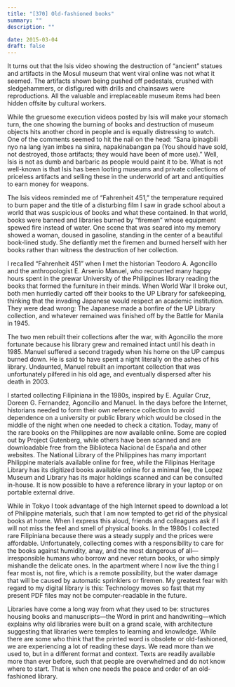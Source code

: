 ```yaml
---
title: "[370] Old-fashioned books"
summary: ""
description: ""

date: 2015-03-04
draft: false
---
```


It turns out that the Isis video showing the destruction of “ancient” statues and artifacts in the Mosul museum that went viral online was not what it seemed. The artifacts shown being pushed off pedestals, crushed with sledgehammers, or disfigured with drills and chainsaws were reproductions. All the valuable and irreplaceable museum items had been hidden offsite by cultural workers.

While the gruesome execution videos posted by Isis will make your stomach turn, the one showing the burning of books and destruction of museum objects hits another chord in people and is equally distressing to watch. One of the comments seemed to hit the nail on the head: “Sana ipinagbili nyo na lang iyan imbes na sinira, napakinabangan pa (You should have sold, not destroyed, those artifacts; they would have been of more use).” Well, Isis is not as dumb and barbaric as people would paint it to be. What is not well-known is that Isis has been looting museums and private collections of priceless artifacts and selling these in the underworld of art and antiquities to earn money for weapons.

The Isis videos reminded me of “Fahrenheit 451,” the temperature required to burn paper and the title of a disturbing film I saw in grade school about a world that was suspicious of books and what these contained. In that world, books were banned and libraries burned by “firemen” whose equipment spewed fire instead of water. One scene that was seared into my memory showed a woman, doused in gasoline, standing in the center of a beautiful book-lined study. She defiantly met the firemen and burned herself with her books rather than witness the destruction of her collection.

I recalled “Fahrenheit 451” when I met the historian Teodoro A. Agoncillo and the anthropologist E. Arsenio Manuel, who recounted many happy hours spent in the prewar University of the Philippines library reading the books that formed the furniture in their minds. When World War II broke out, both men hurriedly carted off their books to the UP Library for safekeeping, thinking that the invading Japanese would respect an academic institution. They were dead wrong: The Japanese made a bonfire of the UP Library collection, and whatever remained was finished off by the Battle for Manila in 1945.

The two men rebuilt their collections after the war, with Agoncillo the more fortunate because his library grew and remained intact until his death in 1985. Manuel suffered a second tragedy when his home on the UP campus burned down. He is said to have spent a night literally on the ashes of his library. Undaunted, Manuel rebuilt an important collection that was unfortunately pilfered in his old age, and eventually dispersed after his death in 2003.

I started collecting Filipiniana in the 1980s, inspired by E. Aguilar Cruz, Doreen G. Fernandez, Agoncillo and Manuel. In the days before the Internet, historians needed to form their own reference collection to avoid dependence on a university or public library which would be closed in the middle of the night when one needed to check a citation. Today, many of the rare books on the Philippines are now available online. Some are copied out by Project Gutenberg, while others have been scanned and are downloadable free from the Biblioteca Nacional de España and other websites. The National Library of the Philippines has many important Philippine materials available online for free, while the Filipinas Heritage Library has its digitized books available online for a minimal fee, the Lopez Museum and Library has its major holdings scanned and can be consulted in-house. It is now possible to have a reference library in your laptop or on portable external drive.

While in Tokyo I took advantage of the high Internet speed to download a lot of Philippine materials, such that I am now tempted to get rid of the physical books at home. When I express this aloud, friends and colleagues ask if I will not miss the feel and smell of physical books. In the 1980s I collected rare Filipiniana because there was a steady supply and the prices were affordable. Unfortunately, collecting comes with a responsibility to care for the books against humidity, anay, and the most dangerous of all—irresponsible humans who borrow and never return books, or who simply mishandle the delicate ones. In the apartment where I now live the thing I fear most is, not fire, which is a remote possibility, but the water damage that will be caused by automatic sprinklers or firemen. My greatest fear with regard to my digital library is this: Technology moves so fast that my present PDF files may not be computer-readable in the future.

Libraries have come a long way from what they used to be: structures housing books and manuscripts—the Word in print and handwriting—which explains why old libraries were built on a grand scale, with architecture suggesting that libraries were temples to learning and knowledge. While there are some who think that the printed word is obsolete or old-fashioned, we are experiencing a lot of reading these days. We read more than we used to, but in a different format and context. Texts are readily available more than ever before, such that people are overwhelmed and do not know where to start. That is when one needs the peace and order of an old-fashioned library.


